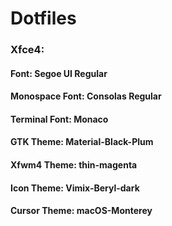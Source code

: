 # Dotfiles
### Xfce4:
#### Font: Segoe UI Regular
#### Monospace Font: Consolas Regular
#### Terminal Font: Monaco
#### GTK Theme: Material-Black-Plum
#### Xfwm4 Theme: thin-magenta
#### Icon Theme: Vimix-Beryl-dark
#### Cursor Theme: macOS-Monterey
